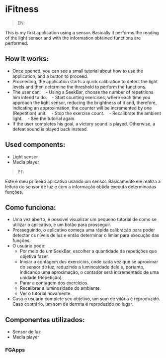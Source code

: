 # iFitness

> EN:

This is my first application using a sensor. Basically it performs the reading of the light sensor and with the information obtained
functions are performed.

## How it works:
- Once opened, you can see a small tutorial about how to use the application, and a button to proceed.
- Proceeding, the application starts a quick calibration to detect the light levels and then determine the threshold
to perform the functions.
- The user can:
   - Using a SeekBar, choose the number of repetitions him intend to do.
   - Start counting exercises, where each time you approach the light sensor, reducing the brightness of it and,
therefore, indicating an approximation, the counter will be incremented by one (Repetition) unit.
   - Stop the exercise count.
   - Recalibrate the ambient light.
   - See the tutorial again.
- If the user completes his goal, a victory sound is played. Otherwise, a defeat sound is played back instead.

## Used components:
- Light sensor
- Media player


> PT:

Este é meu primeiro aplicativo usando um sensor. Basicamente ele realiza a leitura do sensor de luz e com a informação obtida
executa determinadas funções.

## Como funciona:
- Uma vez aberto, é possível visualizar um pequeno tutorial de como se utilizar o aplicativo, e um botão para prosseguir.
- Prosseguindo, o aplicativo começa uma rápida calibração para poder detectar os níveis de luz e então determinar o limiar
para execução das funções.
- O usuário pode:
  - Por meio de um SeekBar, escolher a quantidade de repetições que objetiva fazer.
  - Iniciar a contagem dos exercícios, onde cada vez que se aproximar do sensor de luz, reduzindo a luminosidade dele e, 
portanto, indicando uma aproximação, o contador será incrementado de uma unidade (Repetição).
  - Parar a contagem dos exercícios.
  - Recalibrar a luminosidade do ambiente.
  - Ver o tutorial novamente.
- Caso o usuário complete seu objetivo, um som de vitória é reproduzido. Caso contrário, um som de derrota é reproduzido no lugar.

## Componentes utilizados:
- Sensor de luz
- Media player

### FGApps
